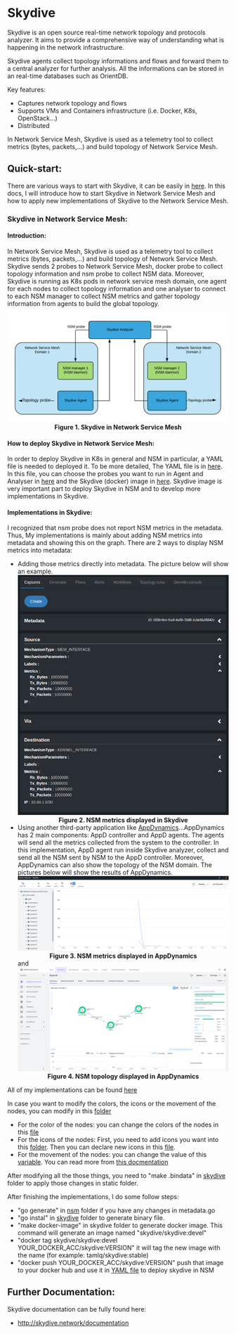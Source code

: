 # Skydive

Skydive is an open source real-time network topology and protocols analyzer.
It aims to provide a comprehensive way of understanding what is happening in
the network infrastructure.

Skydive agents collect topology informations and flows and forward them to a
central analyzer for further analysis. All the informations can be stored in an
real-time databases such as OrientDB.

Key features:
* Captures network topology and flows
* Supports VMs and Containers infrastructure (i.e. Docker, K8s, OpenStack...)
* Distributed

In Network Service Mesh, Skydive is used as a telemetry tool to collect metrics (bytes, packets,...) and build topology of Network Service Mesh.

## Quick-start:

There are various ways to start with Skydive, it can be easily in [here](http://skydive.network/tutorials/first-steps-1.html).
In this docs, I will introduce how to start Skydive in Network Service Mesh and how to apply new implementations of Skydive to the Network Service Mesh.
### Skydive in Network Service Mesh:
#### Introduction:
In Network Service Mesh, Skydive is used as a telemetry tool to collect metrics (bytes, packets,...) and build topology of Network Service Mesh.
Skydive sends 2 probes to Network Service Mesh, docker probe to collect topology information and nsm probe to collect NSM data.
Moreover, Skydive is running as K8s pods in network service mesh domain, one agent for each nodes to collect topology information
and one analyser to connect to each NSM manager to collect NSM metrics and gather topology information from agents to build the global topology.
     <figcaption align="middle">![Image](img/Skydive_in_NSM.png "Figure 1. Skydive in Network Service Mesh")</figcaption>
     <figcaption align="middle"><strong>Figure 1. Skydive in Network Service Mesh</strong></figcaption>
#### How to deploy Skydive in Network Service Mesh:
In order to deploy Skydive in K8s in general and NSM in particular, a YAML file is needed to deployed it.
To be more detailed, The YAML file is in [here](https://gitlab.telecom-paristech.fr/jean-louis.rougier/nsm-lab/blob/master/Labs/networkservicemesh/networkservicemesh/k8s/conf/skydive.yaml).
In this file, you can choose the probes you want to run in Agent and Analyser in [here](https://gitlab.telecom-paristech.fr/jean-louis.rougier/nsm-lab/blob/master/Labs/networkservicemesh/networkservicemesh/k8s/conf/skydive.yaml#L47)
and the Skydive (docker) image in [here](https://gitlab.telecom-paristech.fr/jean-louis.rougier/nsm-lab/blob/master/Labs/networkservicemesh/networkservicemesh/k8s/conf/skydive.yaml#L85).
Skydive image is very important part to deploy Skydive in NSM and to develop more implementations in Skydive.
#### Implementations in Skydive:
I recognized that nsm probe does not report NSM metrics in the metadata. 
Thus, My implementations is mainly about adding NSM metrics into metadata and showing this on the graph.
There are 2 ways to display NSM metrics into metadata:
 * Adding those metrics directly into metadata. The picture below will show an example.
          <figcaption align="middle">![Image](img/skydive_metrics.png "Figure 2. NSM metrics displayed in Skydive")</figcaption>
          <figcaption align="middle"><strong>Figure 2. NSM metrics displayed in Skydive</strong></figcaption>
 * Using another third-party application like [AppDynamics](https://www.appdynamics.com/)...AppDynamics has 2 main components: AppD controller and
AppD agents. The agents will send all the metrics collected from the system to the controller. In this implementation, AppD agent run inside Skydive analyzer, collect and send all the NSM sent by NSM to the AppD controller.
Moreover, AppDynamics can also show the topology of the NSM domain. The pictures below will show the results of AppDynamics.
          <figcaption align="middle">![Image](img/appd_metrics.png "Figure 3. NSM metrics displayed in AppDynamics")</figcaption>
          <figcaption align="middle"><strong>Figure 3. NSM metrics displayed in AppDynamics</strong></figcaption>
and 
          <figcaption align="middle">![Image](img/appd_topo.png "Figure 4. NSM topology displayed in AppDynamics")</figcaption>
          <figcaption align="middle"><strong>Figure 4. NSM topology displayed in AppDynamics</strong></figcaption>

All of my implementations can be found [here](https://gitlab.telecom-paristech.fr/jean-louis.rougier/nsm-lab/tree/master/Labs/skydive/topology/probes/nsm)

In case you want to modify the colors, the icons or the movement of the nodes, you can modify in this [folder](https://gitlab.telecom-paris.fr/jean-louis.rougier/nsm-lab/tree/master/Labs/skydive/statics)

* For the color of the nodes: you can change the colors of the nodes in this [file](https://gitlab.telecom-paris.fr/jean-louis.rougier/nsm-lab/blob/master/Labs/skydive/statics/css/graph-layout.css)
* For the icons of the nodes: First, you need to add icons you want into this [folder](https://gitlab.telecom-paris.fr/jean-louis.rougier/nsm-lab/tree/master/Labs/skydive/statics/img). Then you can declare new icons in this [file](https://gitlab.telecom-paris.fr/jean-louis.rougier/nsm-lab/blob/master/Labs/skydive/statics/js/components/layout.js).
* For the movement of the nodes: you can change the value of this [variable](https://gitlab.telecom-paris.fr/jean-louis.rougier/nsm-lab/blob/master/Labs/skydive/statics/js/components/graph-layout.js#L260). You can read more from [this docmentation](https://github.com/d3/d3-force)

After modifying all the those things, you need to "make .bindata" in [skydive](https://gitlab.telecom-paristech.fr/jean-louis.rougier/nsm-lab/tree/master/Labs/skydive) folder to apply those changes in static folder.

After finishing the implementations, I do some follow steps:
* "go generate" in [nsm](https://gitlab.telecom-paristech.fr/jean-louis.rougier/nsm-lab/tree/master/Labs/skydive/topology/probes/nsm) folder if you have any changes in metadata.go
* "go instal" in [skydive](https://gitlab.telecom-paristech.fr/jean-louis.rougier/nsm-lab/tree/master/Labs/skydive) folder to generate binary file.
* "make docker-image" in skydive folder to generate docker image. This command will generate an image named "skydive/skydive:devel"
* "docker tag skydive/skydive:devel YOUR_DOCKER_ACC/skydive:VERSION" it will tag the new image with the name (for example: tamlq/skydive:stable)
* "docker push YOUR_DOCKER_ACC/skydive:VERSION" push that image to your docker hub and use it in [YAML file](https://gitlab.telecom-paristech.fr/jean-louis.rougier/nsm-lab/blob/master/Labs/networkservicemesh/networkservicemesh/k8s/conf/skydive.yaml) to deploy skydive in NSM



## Further Documentation:

Skydive documentation can be fully found here:

* http://skydive.network/documentation
